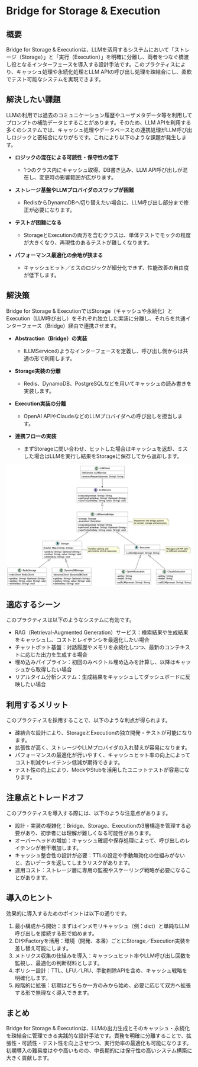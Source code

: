 # Bridge for Storage & Execution

## 概要

Bridge for Storage & Executionは、LLMを活用するシステムにおいて「ストレージ（Storage）」と「実行（Execution）」を明確に分離し、両者をつなぐ橋渡し役となるインターフェースを導入する設計手法です。このプラクティスにより、キャッシュ処理や永続化処理とLLM APIの呼び出し処理を疎結合にし、柔軟でテスト可能なシステムを実現できます。

## 解決したい課題

LLMの利用では過去のコミュニケーション履歴やユーザメタデータ等を利用してプロンプトの補助データとすることがあります。そのため、LLM APIを利用する多くのシステムでは、キャッシュ処理やデータベースとの連携処理がLLM呼び出しロジックと密結合になりがちです。これにより以下のような課題が発生します。

- **ロジックの混在による可読性・保守性の低下**
  - 1つのクラス内にキャッシュ取得、DB書き込み、LLM API呼び出しが混在し、変更時の影響範囲が広がります。

- **ストレージ基盤やLLMプロバイダのスワップが困難**
  - RedisからDynamoDBへ切り替えたい場合に、LLM呼び出し部分まで修正が必要になります。

- **テストが困難になる**
  - StorageとExecutionの両方を含むクラスは、単体テストでモックの粒度が大きくなり、再現性のあるテストが難しくなります。

- **パフォーマンス最適化の余地が狭まる**
  - キャッシュヒット／ミスのロジックが細分化できず、性能改善の自由度が低下します。

## 解決策

Bridge for Storage & ExecutionではStorage（キャッシュや永続化）とExecution（LLM呼び出し）をそれぞれ独立した実装に分離し、それらを共通インターフェース（Bridge）経由で連携させます。

- **Abstraction（Bridge）の実装**
  - ILLMServiceのようなインターフェースを定義し、呼び出し側からは共通の形で利用します。

- **Storage実装の分離**
  - Redis、DynamoDB、PostgreSQLなどを用いてキャッシュの読み書きを実装します。

- **Execution実装の分離**
  - OpenAI APIやClaudeなどのLLMプロバイダへの呼び出しを担当します。

- **連携フローの実装**
  - まずStorageに問い合わせ、ヒットした場合はキャッシュを返却、ミスした場合はLLMを実行し結果をStorageに保存してから返却します。

![img](uml/images/bridge_for_storage_and_execution_pattern.png)

## 適応するシーン

このプラクティスは以下のようなシステムに有効です。

- RAG（Retrieval-Augmented Generation）サービス：検索結果や生成結果をキャッシュし、コストとレイテンシを最適化したい場合
- チャットボット基盤：対話履歴やメモリを永続化しつつ、最新のコンテキストに応じた出力を生成する場合
- 埋め込みパイプライン：初回のみベクトル埋め込みを計算し、以降はキャッシュから取得したい場合
- リアルタイム分析システム：生成結果をキャッシュしてダッシュボードに反映したい場合

## 利用するメリット

このプラクティスを採用することで、以下のような利点が得られます。

- 疎結合な設計により、StorageとExecutionの独立開発・テストが可能になります。
- 拡張性が高く、ストレージやLLMプロバイダの入れ替えが容易になります。
- パフォーマンスの最適化が行いやすく、キャッシュヒット率の向上によってコスト削減やレイテンシ低減が期待できます。
- テスト性の向上により、MockやStubを活用したユニットテストが容易になります。

## 注意点とトレードオフ

このプラクティスを導入する際には、以下のような注意点があります。

- 設計・実装の複雑化：Bridge、Storage、Executionの3層構造を管理する必要があり、初学者には理解が難しくなる可能性があります。
- オーバーヘッドの増加：キャッシュ確認や保存処理によって、呼び出しのレイテンシが若干増加します。
- キャッシュ整合性の設計が必要：TTLの設定や手動無効化の仕組みがないと、古いデータを返してしまうリスクがあります。
- 運用コスト：ストレージ層に専用の監視やスケーリング戦略が必要になることがあります。

## 導入のヒント

効果的に導入するためのポイントは以下の通りです。

1. 最小構成から開始：まずはインメモリキャッシュ（例：dict）と単純なLLM呼び出しを接続する形で始めます。
2. DIやFactoryを活用：環境（開発、本番）ごとにStorage／Execution実装を差し替え可能にします。
3. メトリクス収集の仕組みを導入：キャッシュヒット率やLLM呼び出し回数を監視し、最適化の判断材料とします。
4. ポリシー設計：TTL、LFU／LRU、手動削除APIを含め、キャッシュ戦略を明確化します。
5. 段階的に拡張：初期はどちらか一方のみから始め、必要に応じて双方へ拡張する形で無理なく導入できます。

## まとめ

Bridge for Storage & Executionは、LLMの出力生成とそのキャッシュ・永続化を疎結合に管理できる実践的な設計手法です。責務を明確に分離することで、拡張性・可読性・テスト性を向上させつつ、実行効率の最適化も可能になります。初期導入の難易度はやや高いものの、中長期的には保守性の高いシステム構築に大きく貢献します。
